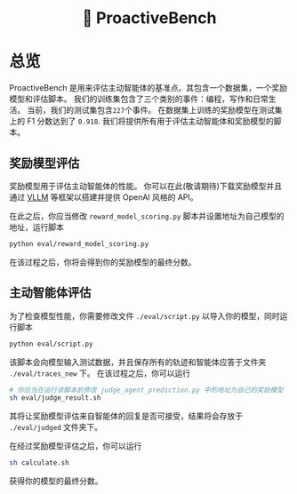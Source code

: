 <div align= "center">
    <h1> 🧩 ProactiveBench </h1>
</div>

# 总览

ProactiveBench 是用来评估主动智能体的基准点。其包含一个数据集，一个奖励模型和评估脚本。
我们的训练集包含了三个类别的事件：编程，写作和日常生活。
当前，我们的测试集包含`227`个事件。
在数据集上训练的奖励模型在测试集上的 F1 分数达到了 `0.918`.
我们将提供所有用于评估主动智能体和奖励模型的脚本。

## 奖励模型评估
奖励模型用于评估主动智能体的性能。
你可以在此(敬请期待)下载奖励模型并且通过 [VLLM](https://github.com/vllm-project/vllm) 等框架以搭建并提供 OpenAI 风格的 API。

在此之后，你应当修改 `reward_model_scoring.py` 脚本并设置地址为自己模型的地址，运行脚本
```bash
python eval/reward_model_scoring.py
```
在该过程之后，你将会得到你的奖励模型的最终分数。

## 主动智能体评估
为了检查模型性能，你需要修改文件 `./eval/script.py` 以导入你的模型，同时运行脚本
```bash
python eval/script.py
```
该脚本会向模型输入测试数据，并且保存所有的轨迹和智能体应答于文件夹 `./eval/traces_new` 下。
在该过程之后，你可以运行
```bash
# 你应当在运行该脚本前修改 judge_agent_prediction.py 中的地址为自己的奖励模型
sh eval/judge_result.sh
```
其将让奖励模型评估来自智能体的回复是否可接受，结果将会存放于 `./eval/judged` 文件夹下。

在经过奖励模型评估之后，你可以运行
```bash
sh calculate.sh
```
获得你的模型的最终分数。
